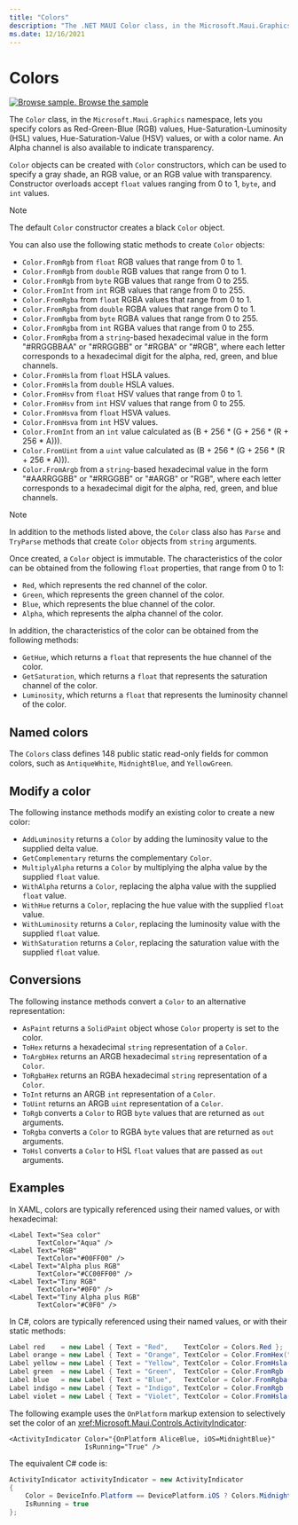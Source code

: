 ```yaml
---
title: "Colors"
description: "The .NET MAUI Color class, in the Microsoft.Maui.Graphics namespace, lets you specify colors as RGB values, HSL values, HSV values, or with a color name."
ms.date: 12/16/2021
---
```


# Colors

[![Browse sample.](~/media/code-sample.png) Browse the sample](/samples/dotnet/maui-samples/userinterface-graphicsview)

The `Color` class, in the `Microsoft.Maui.Graphics` namespace, lets you specify colors as Red-Green-Blue (RGB) values, Hue-Saturation-Luminosity (HSL) values, Hue-Saturation-Value (HSV) values, or with a color name. An Alpha channel is also available to indicate transparency.

`Color` objects can be created with `Color` constructors, which can be used to specify a gray shade, an RGB value, or an RGB value with transparency. Constructor overloads accept `float` values ranging from 0 to 1, `byte`, and `int` values.

> [!NOTE]
> The default `Color` constructor creates a black `Color` object.

You can also use the following static methods to create `Color` objects:

- `Color.FromRgb` from `float` RGB values that range from 0 to 1.
- `Color.FromRgb` from `double` RGB values that range from 0 to 1.
- `Color.FromRgb` from `byte` RGB values that range from 0 to 255.
- `Color.FromInt` from `int` RGB values that range from 0 to 255.
- `Color.FromRgba` from `float` RGBA values that range from 0 to 1.
- `Color.FromRgba` from `double` RGBA values that range from 0 to 1.
- `Color.FromRgba` from `byte` RGBA values that range from 0 to 255.
- `Color.FromRgba` from `int` RGBA values that range from 0 to 255.
- `Color.FromRgba` from a `string`-based hexadecimal value in the form "#RRGGBBAA" or "#RRGGBB" or "#RGBA" or "#RGB", where each letter corresponds to a hexadecimal digit for the alpha, red, green, and blue channels.
- `Color.FromHsla` from `float` HSLA values.
- `Color.FromHsla` from `double` HSLA values.
- `Color.FromHsv` from `float` HSV values that range from 0 to 1.
- `Color.FromHsv` from `int` HSV values that range from 0 to 255.
- `Color.FromHsva` from `float` HSVA values.
- `Color.FromHsva` from `int` HSV values.
- `Color.FromInt` from an `int` value calculated as (B + 256 \* (G + 256 \* (R + 256 \* A))).
- `Color.FromUint` from a `uint` value calculated as (B + 256 \* (G + 256 \* (R + 256 \* A))).
- `Color.FromArgb` from a `string`-based hexadecimal value in the form "#AARRGGBB" or "#RRGGBB" or "#ARGB" or "RGB", where each letter corresponds to a hexadecimal digit for the alpha, red, green, and blue channels.

> [!NOTE]
> In addition to the methods listed above, the `Color` class also has `Parse` and `TryParse` methods that create `Color` objects from `string` arguments.

Once created, a `Color` object is immutable. The characteristics of the color can be obtained from the following `float` properties, that range from 0 to 1:

- `Red`, which represents the red channel of the color.
- `Green`, which represents the green channel of the color.
- `Blue`, which represents the blue channel of the color.
- `Alpha`, which represents the alpha channel of the color.

In addition, the characteristics of the color can be obtained from the following methods:

- `GetHue`, which returns a `float` that represents the hue channel of the color.
- `GetSaturation`, which returns a `float` that represents the saturation channel of the color.
- `Luminosity`, which returns a `float` that represents the luminosity channel of the color.

## Named colors

The `Colors` class defines 148 public static read-only fields for common colors, such as `AntiqueWhite`, `MidnightBlue`, and `YellowGreen`.

## Modify a color

The following instance methods modify an existing color to create a new color:

- `AddLuminosity` returns a `Color` by adding the luminosity value to the supplied delta value.
- `GetComplementary` returns the complementary `Color`.
- `MultiplyAlpha` returns a `Color` by multiplying the alpha value by the supplied `float` value.
- `WithAlpha` returns a `Color`, replacing the alpha value with the supplied `float` value.
- `WithHue` returns a `Color`, replacing the hue value with the supplied `float` value.
- `WithLuminosity` returns a `Color`, replacing the luminosity value with the supplied `float` value.
- `WithSaturation` returns a `Color`, replacing the saturation value with the supplied `float` value.

## Conversions

The following instance methods convert a `Color` to an alternative representation:

- `AsPaint` returns a `SolidPaint` object whose `Color` property is set to the color.
- `ToHex` returns a hexadecimal `string` representation of a `Color`.
- `ToArgbHex` returns an ARGB hexadecimal `string` representation of a `Color`.
- `ToRgbaHex` returns an RGBA hexadecimal `string` representation of a `Color`.
- `ToInt` returns an ARGB `int` representation of a `Color`.
- `ToUint` returns an ARGB `uint` representation of a `Color`.
- `ToRgb` converts a `Color` to RGB `byte` values that are returned as `out` arguments.
- `ToRgba` converts a `Color` to RGBA `byte` values that are returned as `out` arguments.
- `ToHsl` converts a `Color` to HSL `float` values that are passed as `out` arguments.

## Examples

In XAML, colors are typically referenced using their named values, or with hexadecimal:

```xaml
<Label Text="Sea color"
       TextColor="Aqua" />
<Label Text="RGB"
       TextColor="#00FF00" />
<Label Text="Alpha plus RGB"
       TextColor="#CC00FF00" />
<Label Text="Tiny RGB"
       TextColor="#0F0" />
<Label Text="Tiny Alpha plus RGB"
       TextColor="#C0F0" />
```

In C#, colors are typically referenced using their named values, or with their static methods:

```csharp
Label red    = new Label { Text = "Red",    TextColor = Colors.Red };
Label orange = new Label { Text = "Orange", TextColor = Color.FromHex("FF6A00") };
Label yellow = new Label { Text = "Yellow", TextColor = Color.FromHsla(0.167, 1.0, 0.5, 1.0) };
Label green  = new Label { Text = "Green",  TextColor = Color.FromRgb (38, 127, 0) };
Label blue   = new Label { Text = "Blue",   TextColor = Color.FromRgba(0, 38, 255, 255) };
Label indigo = new Label { Text = "Indigo", TextColor = Color.FromRgb (0, 72, 255) };
Label violet = new Label { Text = "Violet", TextColor = Color.FromHsla(0.82, 1, 0.25, 1) };
```

The following example uses the `OnPlatform` markup extension to selectively set the color of an <xref:Microsoft.Maui.Controls.ActivityIndicator>:

```xaml
<ActivityIndicator Color="{OnPlatform AliceBlue, iOS=MidnightBlue}"
                   IsRunning="True" />
```

The equivalent C# code is:

```csharp
ActivityIndicator activityIndicator = new ActivityIndicator
{
    Color = DeviceInfo.Platform == DevicePlatform.iOS ? Colors.MidnightBlue : Colors.AliceBlue,
    IsRunning = true
};
```
